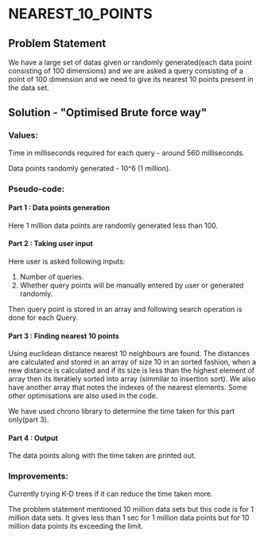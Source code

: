 # NEAREST_10_POINTS

## Problem Statement

We have a large set of datas given or randomly generated(each data point consisting of 100 dimensions) and we are asked a query consisting of a point of 100 dimension and we need to give its nearest 10 points present in the data set.

## Solution - "Optimised Brute force way"

### Values:

Time in milliseconds required for each query - around 560 milliseconds.

Data points randomly generated - 10^6 (1 million).

### Pseudo-code:

#### Part 1 : Data points generation 

Here 1 million data points are randomly generated less than 100.

#### Part 2 : Taking user input

Here user is asked following inputs:
1) Number of queries.
2) Whether query points will be manually entered by user or generated randomly.

Then query point is stored in an array and following search operation is done for each Query.

#### Part 3 : Finding nearest 10 points

Using euclidean distance nearest 10 neighbours are found. The distances are calculated and stored in an array of size 10 in an sorted fashion, when a new distance is calculated and if its size is less than the highest element of array then its iteratiely sorted into array (simmilar to insertion sort). We also have another array that notes the indexes of the nearest elements. Some other optimisations are also used in the code.

We have used chrono library to determine the time taken for this part only(part 3).

#### Part 4 : Output 

The data points along with the time taken are printed out.


### Improvements:

Currently trying K-D trees if it can reduce the time taken more.

The problem statement mentioned 10 million data sets but this code is for 1 million data sets. It gives less than 1 sec for 1 million data points but for 10 million data points its exceeding the limit.

